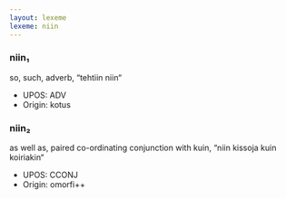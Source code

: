 ```yaml
---
layout: lexeme
lexeme: niin
---
```


###  niin₁

so, such, adverb, “tehtiin niin“
* UPOS:  ADV
* Origin:  kotus


###  niin₂

as well as, paired co-ordinating conjunction with kuin, “niin kissoja kuin koiriakin“
* UPOS:  CCONJ
* Origin:  omorfi++

